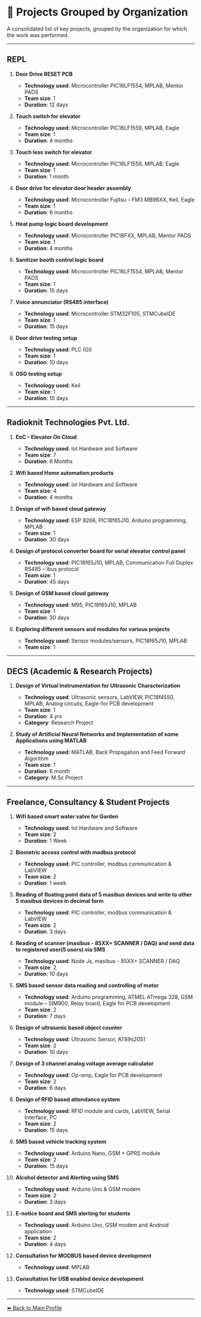 # 📂 Projects Grouped by Organization

A consolidated list of key projects, grouped by the organization for which the work was performed.

---

## REPL

1.  **Door Drive RESET PCB**
    - **Technology used**: Microcontroller PIC16LF1554, MPLAB, Mentor PADS
    - **Team size**: 1
    - **Duration**: 12 days

2.  **Touch switch for elevator**
    - **Technology used**: Microcontroller PIC16LF1559, MPLAB, Eagle
    - **Team size**: 1
    - **Duration**: 4 months

3.  **Touch less switch for elevator**
    - **Technology used**: Microcontroller PIC16LF1559, MPLAB, Eagle
    - **Team size**: 1
    - **Duration**: 1 month

4.  **Door drive for elevator door header assembly**
    - **Technology used**: Microcontroller Fujitsu – FM3 MB9BXX, Keil, Eagle
    - **Team size**: 1
    - **Duration**: 6 months

5.  **Heat pump logic board development**
    - **Technology used**: Microcontroller PIC18FXX, MPLAB, Mentor PADS
    - **Team size**: 1
    - **Duration**: 4 months

6.  **Sanitizer booth control logic board**
    - **Technology used**: Microcontroller PIC16LF1554, MPLAB, Mentor PADS
    - **Team size**: 1
    - **Duration**: 15 days

7.  **Voice annunciator (RS485 interface)**
    - **Technology used**: Microcontroller STM32F105, STMCubeIDE
    - **Team size**: 1
    - **Duration**: 15 days

8.  **Door drive testing setup**
    - **Technology used**: PLC (GI)
    - **Team size**: 1
    - **Duration**: 10 days

9.  **OSG testing setup**
    - **Technology used**: Keil
    - **Team size**: 1
    - **Duration**: 10 days

---

## Radioknit Technologies Pvt. Ltd.

1.  **EoC – Elevator On Cloud**
    - **Technology used**: Iot Hardware and Software
    - **Team size**: 7
    - **Duration**: 6 Months

2.  **Wifi based Home automation products**
    - **Technology used**: Iot Hardware and Software
    - **Team size**: 4
    - **Duration**: 4 months

3.  **Design of wifi based cloud gateway**
    - **Technology used**: ESP 8266, PIC18f65J10, Arduino programming, MPLAB
    - **Team size**: 1
    - **Duration**: 30 days

4.  **Design of protocol converter board for serial elevator control panel**
    - **Technology used**: PIC18f65J10, MPLAB, Communication Full Duplex RS485 – ibus protocol
    - **Team size**: 1
    - **Duration**: 45 days

5.  **Design of GSM based cloud gateway**
    - **Technology used**: M95, PIC18f65J10, MPLAB
    - **Team size**: 1
    - **Duration**: 30 days

6.  **Exploring different sensors and modules for various projects**
    - **Technology used**: Sensor modules/sensors, PIC18f65J10, MPLAB
    - **Team size**: 1

---

## DECS (Academic & Research Projects)

1.  **Design of Virtual Instrumentation for Ultrasonic Characterization**
    - **Technology used**: Ultrasonic sensors, LabVIEW, PIC18f4550, MPLAB, Analog circuits, Eagle-for PCB development
    - **Team size**: 1
    - **Duration**: 4 yrs
    - **Category**: Research Project

2.  **Study of Artificial Neural Networks and Implementation of some Applications using MATLAB**
    - **Technology used**: MATLAB, Back Propagation and Feed Forward Algorithm
    - **Team size**: 1
    - **Duration**: 6 month
    - **Category**: M.Sc Project

---

## Freelance, Consultancy & Student Projects

1.  **Wifi based smart water valve for Garden**
    - **Technology used**: Iot Hardware and Software
    - **Team size**: 2
    - **Duration**: 1 Week

2.  **Biometric access control with modbus protocol**
    - **Technology used**: PIC controller, modbus communication & LabVIEW
    - **Team size**: 2
    - **Duration**: 1 week

3.  **Reading of floating point data of 5 masibus devices and write to other 5 masibus devices in decimal form**
    - **Technology used**: PIC controller, modbus communication & LabVIEW
    - **Team size**: 2
    - **Duration**: 3 days

4.  **Reading of scanner (masibus - 85XX+ SCANNER / DAQ) and send data to registered user(5 users) via SMS**
    - **Technology used**: Node Js, masibus - 85XX+ SCANNER / DAQ
    - **Team size**: 2
    - **Duration**: 10 days

5.  **SMS based sensor data reading and controlling of motor**
    - **Technology used**: Arduino programming, ATMEL ATmega 328, GSM module – SIM900, Relay board, Eagle for PCB development
    - **Team size**: 2
    - **Duration**: 7 days

6.  **Design of ultrasonic based object counter**
    - **Technology used**: Ultrasonic Sensor, AT89s2051
    - **Team size**: 2
    - **Duration**: 10 days

7.  **Design of 3 channel analog voltage average calculator**
    - **Technology used**: Op-amp, Eagle for PCB development
    - **Team size**: 2
    - **Duration**: 6 days

8.  **Design of RFID based attendance system**
    - **Technology used**: RFID module and cards, LabVIEW, Serial Interface, PC
    - **Team size**: 2
    - **Duration**: 15 days

9.  **SMS based vehicle tracking system**
    - **Technology used**: Arduino Nano, GSM + GPRS module
    - **Team size**: 2
    - **Duration**: 15 days

10. **Alcohol detector and Alerting using SMS**
    - **Technology used**: Arduino Uno & GSM modem
    - **Team size**: 2
    - **Duration**: 3 days

11. **E-notice board and SMS alerting for students**
    - **Technology used**: Arduino Uno, GSM modem and Android application
    - **Team size**: 2
    - **Duration**: 4 days

12. **Consultation for MODBUS based device development**
    - **Technology used**: MPLAB

13. **Consultation for USB enabled device development**
    - **Technology used**: STMCubeIDE

---

[⬅️ Back to Main Profile](./index.html)
